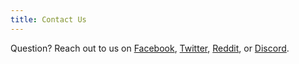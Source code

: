 ```yaml
---
title: Contact Us
---
```


Question? Reach out to us on [Facebook](https://www.facebook.com/ubccsss),
[Twitter](https://twitter.com/ubccsss),
[Reddit](https://reddit.com/r/ubccsss), or
[Discord](https://discord.gg/xF3WbYDubF).

[comment]: <> (`csss [at] ubccsss [dot] org`)
